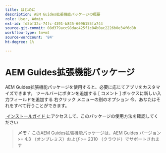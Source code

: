```yaml
---
title: はじめに
description: AEM Guides拡張機能パッケージの概要
role: User, Admin
exl-id: fd5bf32c-74fc-4391-b845-6096155fa744
source-git-commit: 08d379acc98dac425f1c84b0ac2226b0e34f6d8b
workflow-type: tm+mt
source-wordcount: '84'
ht-degree: 1%

---
```


# AEM Guides拡張機能パッケージ

AEM Guides拡張機能パッケージを使用すると、必要に応じてアプリをカスタマイズできます。 ツールバーにボタンを追加する [ コメント ] ボックスに新しい入力フィールドを追加する 右クリック メニューの別のオプション 今、あなたはそれをすべて行うことができます。

[&#x200B; インストールガイド &#x200B;](./integrating-customisations.md) にアクセスして、このパッケージの使用方法を確認してください

> **_メモ：_** このAEM Guides拡張機能パッケージは、AEM Guides バージョン >= 4.3 （オンプレミス）および >= 2310 （クラウド）でサポートされます
